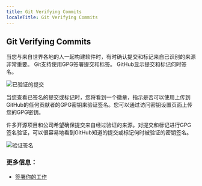 ```yaml
---
title: Git Verifying Commits
localeTitle: Git Verifying Commits
---
```

## Git Verifying Commits

当您与来自世界各地的人一起构建软件时，有时确认提交和标记来自已识别的来源非常重要。 Git支持使用GPG签署提交和标签。 GitHub显示提交和标记何时签名。

![已验证的提交](https://cloud.githubusercontent.com/assets/25792/14253743/87b504be-fa41-11e5-9140-6dc8b7203c31.png)

当您查看已签名的提交或标记时，您将看到一个徽章，指示是否可以使用上传到GitHub的任何贡献者的GPG密钥来验证签名。您可以通过访问密钥设置页面上传您的GPG密钥。

许多开源项目和公司希望确保提交来自经过验证的来源。对提交和标记进行GPG签名验证，可以很容易地看到GitHub知道的提交或标记何时被验证的密钥签名。

![验证签名](https://cloud.githubusercontent.com/assets/25792/14290042/5b27dab2-fb12-11e5-9ff9-44116a7780ea.png)

### 更多信息：

*   [签署你的工作](https://git-scm.com/book/en/v2/Git-Tools-Signing-Your-Work)